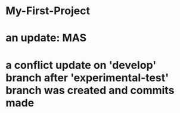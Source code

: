 # My-First-Project
# an update: MAS
# a conflict update on 'develop' branch after 'experimental-test' branch was created and commits made